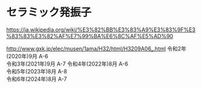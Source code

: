 # セラミック発振子

https://ja.wikipedia.org/wiki/%E3%82%BB%E3%83%A9%E3%83%9F%E3%83%83%E3%82%AF%E7%99%BA%E6%8C%AF%E5%AD%90

http://www.gxk.jp/elec/musen/1ama/H32/html/H3209A06_.html
令和2年(2020年)9月 A-6 	
令和3年(2021年)9月 A-7
令和4年(2022年)8月 A-6 	
令和5年(2023年)8月 A-8 	
令和6年(2024年)8月 A-7
